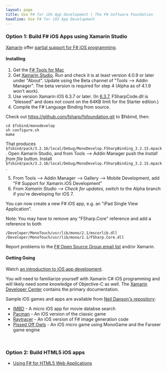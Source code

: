 ```yaml
---
layout: page
title: Use F# for iOS App Development | The F# Software Foundation
headline: Use F# for iOS App Development
---
```


### Option 1: Build F# iOS Apps using Xamarin Studio

[Xamarin](http://xamarin.com) offer [partial support for F# iOS programming](http://docs.xamarin.com/guides/cross-platform/fsharp). 

#### Installing

1. Get the [F# Tools for Mac](/use/mac)
2. Get [Xamarin Studio](http://xamarin.com/download). Run and check it is at least version 4.0.9 or later under "About". Update using the Beta channel of "Tools --> Addin Manager".  The beta version is required for step 4 (Alpha as of 4.1.9 won't work).
3. Use version Xamarin iOS 6.3.7 or later.
 (In [6.3.7](http://docs.xamarin.com/releases/ios/xamarin.ios_6/xamarin.ios_6.3),
 FSharpCode.dll is "blessed" and does not count on the 64KB limit for the Starter edition.)
4. Compile the F# Language Binding from source.  

Check out https://github.com/fsharp/fsfoundation.git to $fsbind, then:

```shell
cd $fsbind/monodevelop
sh configure.sh
make
```

That produces ```$fsbind/pack/3.2.16/local/Debug/MonoDevelop.FSharpBinding_3.2.15.mpack```.  Open Xamarin Studio, and from
Tools --> Addin Manager push the _Install from file_ button.  Install ```$fsbind/pack/3.2.16/local/Debug/MonoDevelop.FSharpBinding_3.2.15.mpack```. 

5. From Tools --> Addin Manager --> Gallery --> Mobile Development, add "F# Support for Xamarin.iOS Development" 
6. From _Xamarin Studio --> Check for updates_, switch to the Alpha branch if you're developing for iOS 7.


You can now create a new F# iOS app, e.g. an "iPad Single View Application". 

Note: You may have to remove any "FSharp.Core" reference and add a reference to both

    /Developer/MonoTouch/usr/lib/mono/2.1/mscorlib.dll 
    /Developer/MonoTouch/usr/lib/mono/2.1/FSharp.Core.dll 

Report problems to the [F# Open Source Group email list](http://fsharp.github.com/fsharp) and/or Xamarin.

#### Getting Going

Watch [an introduction to iOS app development](http://skillsmatter.com/podcast/scala/f-on-ipad-and-iphone-with-xamarin-studio/mh-7404).

You will need to familiarize yourself with Xamarin C# iOS programming and will likely need some knowledge of 
Objective-C as well.  The [Xamarin Developer Center](http://docs.xamarin.com/) contains the primary documentation. 

Sample iOS games and apps are available from [Neil Danson's repository](https://bitbucket.org/thedo666/):

* [IMBD](https://bitbucket.org/thedo666/imdb) -  A micro iOS app for movie databse search
* [Pacman](https://bitbucket.org/thedo666/pacman) -  An iOS version of the classic game 
* [Raytracer](https://bitbucket.org/thedo666/raytracer) - An iOS version of F# image generation code
* [Pissed Off Owls](https://bitbucket.org/thedo666/pissed-off-owls) - An iOS micro game using MonoGame and the Farseer game engine


<br />


### Option 2: Build HTML5 iOS apps

* [Using F# for HTML5 Web Applications](/use/html5)

